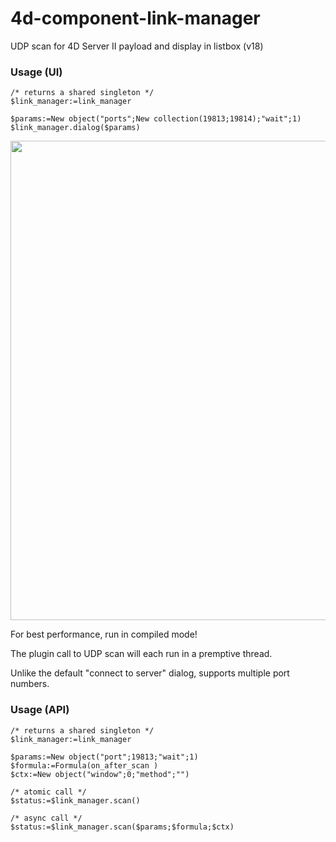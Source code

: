 # 4d-component-link-manager
UDP scan for 4D Server II payload and display in listbox (v18)

### Usage (UI)

```
/* returns a shared singleton */
$link_manager:=link_manager 

$params:=New object("ports";New collection(19813;19814);"wait";1)
$link_manager.dialog($params)
```

<img width="767" alt="" src="https://user-images.githubusercontent.com/1725068/82210630-620efb00-994a-11ea-9706-2413cca826a2.png">

For best performance, run in compiled mode!

The plugin call to UDP scan will each run in a premptive thread.

Unlike the default "connect to server" dialog, supports multiple port numbers.

### Usage (API)

```
/* returns a shared singleton */
$link_manager:=link_manager 

$params:=New object("port";19813;"wait";1)
$formula:=Formula(on_after_scan )
$ctx:=New object("window";0;"method";"")

/* atomic call */
$status:=$link_manager.scan()

/* async call */
$status:=$link_manager.scan($params;$formula;$ctx)
```
